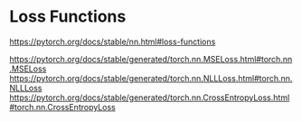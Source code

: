 Loss Functions
==============

https://pytorch.org/docs/stable/nn.html#loss-functions

https://pytorch.org/docs/stable/generated/torch.nn.MSELoss.html#torch.nn.MSELoss
https://pytorch.org/docs/stable/generated/torch.nn.NLLLoss.html#torch.nn.NLLLoss
https://pytorch.org/docs/stable/generated/torch.nn.CrossEntropyLoss.html#torch.nn.CrossEntropyLoss